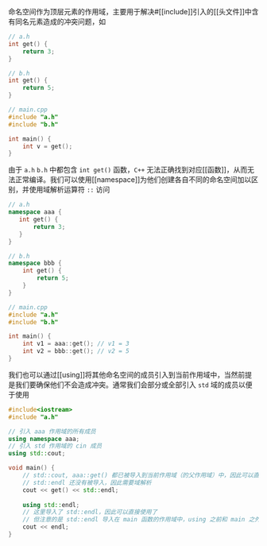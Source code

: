 命名空间作为顶层元素的作用域，主要用于解决#[[include]]引入的[[头文件]]中含有同名元素造成的冲突问题，如

```C++
// a.h
int get() {
    return 3;
}
```

```c++
// b.h
int get() {
    return 5;
}
```

```c++
// main.cpp
#include "a.h"
#include "b.h"

int main() {
    int v = get();
}
```

由于 `a.h`  `b.h` 中都包含 `int get()` 函数，`C++` 无法正确找到对应[[函数]]，从而无法正常编译。我们可以使用[[namespace]]为他们创建各自不同的命名空间加以区别，并使用域解析运算符 `::` 访问

```c++
// a.h
namespace aaa {
   int get() {
       return 3;
   }
}
```

```c++
// b.h
namespace bbb {
    int get() {
        return 5;
    }
}
```

```c++
// main.cpp
#include "a.h"
#include "b.h"

int main() {
    int v1 = aaa::get(); // v1 = 3
    int v2 = bbb::get(); // v2 = 5
}
```

我们也可以通过[[using]]将其他命名空间的成员引入到当前作用域中，当然前提是我们要确保他们不会造成冲突。通常我们会部分或全部引入 `std` 域的成员以便于使用

```c++
#include<iostream>
#include "a.h"

// 引入 aaa 作用域的所有成员
using namespace aaa;
// 引入 std 作用域的 cin 成员
using std::cout;

void main() {
    // std::cout, aaa::get() 都已被导入到当前作用域（的父作用域）中，因此可以直接访问
    // std::endl 还没有被导入，因此需要域解析
    cout << get() << std::endl;
    
    using std::endl;
    // 这里导入了 std::endl，因此可以直接使用了
    // 但注意的是 std::endl 导入在 main 函数的作用域中，using 之前和 main 之外仍未导入
    cout << endl;
}
```